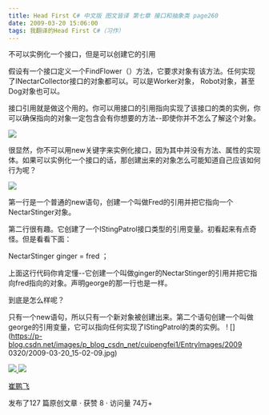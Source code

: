 ```yaml
---
title: Head First C# 中文版 图文皆译 第七章 接口和抽象类 page260
date: 2009-03-20 15:06:00
tags: 我翻译的Head First C#（习作）
---
```

不可以实例化一个接口，但是可以创建它的引用

  

假设有一个接口定义一个FindFlower（）方法，它要求对象有该方法。任何实现了INectarCollector接口的对象都可以。可以是Worker对象，
Robot对象，甚至Dog对象也可以。

  

接口引用就是做这个用的。你可以用接口的引用指向实现了该接口的类的实例，你可以确保指向的对象一定包含会有你想要的方法--即使你并不怎么了解这个对象。

  

![](https://p-blog.csdn.net/images/p_blog_csdn_net/cuipengfei1/EntryImages/20090320/2009-03-20_14-41-28.jpg)

很显然，你不可以用new关键字来实例化接口，因为其中并没有方法、属性的实现体。如果可以实例化一个接口的话，那创建出来的对象怎么可能知道自己应该如何行为呢？

  

![](https://p-blog.csdn.net/images/p_blog_csdn_net/cuipengfei1/EntryImages/20090320/2009-03-20_14-47-22.jpg)

第一行是一个普通的new语句，创建一个叫做Fred的引用并把它指向一个NectarStinger对象。

第二行很有趣。它创建了一个IStingPatrol接口类型的引用变量。初看起来有点奇怪。但是看看下面：

  

NectarStinger ginger = fred  ；

  

上面这行代码你肯定懂--它创建一个叫做ginger的NectarStinger的引用并把它指向fred指向的对象。声明george的那一行也是一样。

  

到底是怎么样呢？

  

只有一个new语句，所以只有一个新对象被创建出来。第二个语句创建一个叫做george的引用变量，它可以指向任何实现了IStingPatrol的类的实例。 !
[](https://p-blog.csdn.net/images/p_blog_csdn_net/cuipengfei1/EntryImages/2009
0320/2009-03-20_15-02-09.jpg)



[ ![](https://profile.csdnimg.cn/5/2/5/3_cuipengfei1)
![](https://g.csdnimg.cn/static/user-reg-year/1x/11.png)
](https://blog.csdn.net/cuipengfei1)

[ 崔鹏飞 ](https://blog.csdn.net/cuipengfei1)

发布了127 篇原创文章  ·  获赞 8  ·  访问量 74万+

